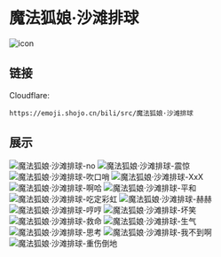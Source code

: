 # 魔法狐娘·沙滩排球
![icon](https://emoji.shojo.cn/bili/src/魔法狐娘·沙滩排球/icon.png)
## 链接
Cloudflare:
```
https://emoji.shojo.cn/bili/src/魔法狐娘·沙滩排球
```
## 展示
![魔法狐娘·沙滩排球-no](https://emoji.shojo.cn/bili/src/魔法狐娘·沙滩排球/魔法狐娘·沙滩排球-no.png)
![魔法狐娘·沙滩排球-震惊](https://emoji.shojo.cn/bili/src/魔法狐娘·沙滩排球/魔法狐娘·沙滩排球-震惊.png)
![魔法狐娘·沙滩排球-吹口哨](https://emoji.shojo.cn/bili/src/魔法狐娘·沙滩排球/魔法狐娘·沙滩排球-吹口哨.png)
![魔法狐娘·沙滩排球-XxX](https://emoji.shojo.cn/bili/src/魔法狐娘·沙滩排球/魔法狐娘·沙滩排球-XxX.png)
![魔法狐娘·沙滩排球-啊哈](https://emoji.shojo.cn/bili/src/魔法狐娘·沙滩排球/魔法狐娘·沙滩排球-啊哈.png)
![魔法狐娘·沙滩排球-平和](https://emoji.shojo.cn/bili/src/魔法狐娘·沙滩排球/魔法狐娘·沙滩排球-平和.png)
![魔法狐娘·沙滩排球-吃定彩虹](https://emoji.shojo.cn/bili/src/魔法狐娘·沙滩排球/魔法狐娘·沙滩排球-吃定彩虹.png)
![魔法狐娘·沙滩排球-赫赫](https://emoji.shojo.cn/bili/src/魔法狐娘·沙滩排球/魔法狐娘·沙滩排球-赫赫.png)
![魔法狐娘·沙滩排球-哼哼](https://emoji.shojo.cn/bili/src/魔法狐娘·沙滩排球/魔法狐娘·沙滩排球-哼哼.png)
![魔法狐娘·沙滩排球-坏笑](https://emoji.shojo.cn/bili/src/魔法狐娘·沙滩排球/魔法狐娘·沙滩排球-坏笑.png)
![魔法狐娘·沙滩排球-救命](https://emoji.shojo.cn/bili/src/魔法狐娘·沙滩排球/魔法狐娘·沙滩排球-救命.png)
![魔法狐娘·沙滩排球-生气](https://emoji.shojo.cn/bili/src/魔法狐娘·沙滩排球/魔法狐娘·沙滩排球-生气.png)
![魔法狐娘·沙滩排球-思考](https://emoji.shojo.cn/bili/src/魔法狐娘·沙滩排球/魔法狐娘·沙滩排球-思考.png)
![魔法狐娘·沙滩排球-我不到啊](https://emoji.shojo.cn/bili/src/魔法狐娘·沙滩排球/魔法狐娘·沙滩排球-我不到啊.png)
![魔法狐娘·沙滩排球-重伤倒地](https://emoji.shojo.cn/bili/src/魔法狐娘·沙滩排球/魔法狐娘·沙滩排球-重伤倒地.png)
